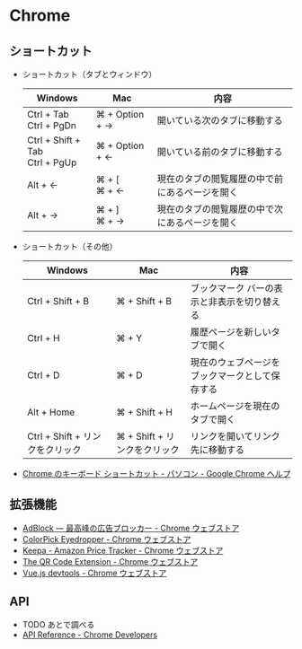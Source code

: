 # Chrome

## ショートカット

- ショートカット（タブとウィンドウ）

  | Windows                             | Mac              | 内容                                           |
  | ----------------------------------- | ---------------- | ---------------------------------------------- |
  | Ctrl + Tab <br />Ctrl + PgDn        | ⌘ + Option + →   | 開いている次のタブに移動する                   |
  | Ctrl + Shift + Tab<br />Ctrl + PgUp | ⌘ + Option + ←   | 開いている前のタブに移動する                   |
  | Alt + ←                             | ⌘ + [<br />⌘ + ← | 現在のタブの閲覧履歴の中で前にあるページを開く |
  | Alt + →                             | ⌘ + ]<br />⌘ + → | 現在のタブの閲覧履歴の中で次にあるページを開く |

- ショートカット（その他）

  | Windows                         | Mac                          | 内容                                           |
  | ------------------------------- | ---------------------------- | ---------------------------------------------- |
  | Ctrl + Shift + B                | ⌘ + Shift + B                | ブックマーク バーの表示と非表示を切り替える    |
  | Ctrl + H                        | ⌘ + Y                        | 履歴ページを新しいタブで開く                   |
  | Ctrl + D                        | ⌘ + D                        | 現在のウェブページをブックマークとして保存する |
  | Alt + Home                      | ⌘ + Shift + H                | ホームページを現在のタブで開く                 |
  | Ctrl + Shift + リンクをクリック | ⌘ + Shift + リンクをクリック | リンクを開いてリンク先に移動する               |

- [Chrome のキーボード ショートカット - パソコン - Google Chrome ヘルプ](https://support.google.com/chrome/answer/157179?hl=ja&co=GENIE.Platform%3DDesktop)

## 拡張機能

- [AdBlock — 最高峰の広告ブロッカー - Chrome ウェブストア](https://chrome.google.com/webstore/detail/adblock-%E2%80%94-best-ad-blocker/gighmmpiobklfepjocnamgkkbiglidom)
- [ColorPick Eyedropper - Chrome ウェブストア](https://chrome.google.com/webstore/detail/colorpick-eyedropper/ohcpnigalekghcmgcdcenkpelffpdolg)
- [Keepa - Amazon Price Tracker - Chrome ウェブストア](https://chrome.google.com/webstore/detail/keepa-amazon-price-tracke/neebplgakaahbhdphmkckjjcegoiijjo)
- [The QR Code Extension - Chrome ウェブストア](https://chrome.google.com/webstore/detail/the-qr-code-extension/oijdcdmnjjgnnhgljmhkjlablaejfeeb)
- [Vue.js devtools - Chrome ウェブストア](https://chrome.google.com/webstore/detail/vuejs-devtools/nhdogjmejiglipccpnnnanhbledajbpd)

## API

- TODO あとで調べる
- [API Reference - Chrome Developers](https://developer.chrome.com/docs/extensions/reference/)
